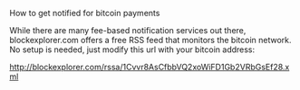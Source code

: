 How to get notified for bitcoin payments

While there are many fee-based notification services out there, blockexplorer.com offers a free RSS feed that monitors the bitcoin network. No setup is needed, just modify this url with your bitcoin address:

http://blockexplorer.com/rssa/1Cvvr8AsCfbbVQ2xoWiFD1Gb2VRbGsEf28.xml

